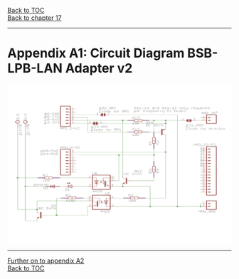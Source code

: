 [Back to TOC](toc.md)  
[Back to chapter 17](chap17.md)    
   
--- 
    

    
# Appendix A1: Circuit Diagram BSB-LPB-LAN Adapter v2
  
<img src="https://raw.githubusercontent.com/1coderookie/BSB-LPB-LAN_EN/master/docs/pics/schaltplan_bsb_adapter.jpeg">  
 
       
    
---  

[Further on to appendix A2](appendix_a2.md)      
[Back to TOC](toc.md)   
